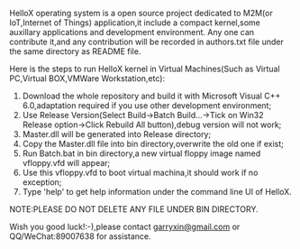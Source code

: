 HelloX operating system is a open source project dedicated to M2M(or IoT,Internet of Things) application,it include a compact kernel,some auxillary applications and development environment.
Any one can contribute it,and any contribution will be recorded in authors.txt file under the same directory as README file.

Here is the steps to run HelloX kernel in Virtual Machines(Such as Virtual PC,Virtual BOX,VMWare Workstation,etc):
1. Download the whole repository and build it with Microsoft Visual C++ 6.0,adaptation required if you use other development environment;
2. Use Release Version(Select Build->Batch Build...->Tick on Win32 Release option->Click Rebuild All button),debug version will not work;
3. Master.dll will be generated into Release directory;
4. Copy the Master.dll file into bin directory,overwrite the old one if exist;
5. Run Batch.bat in bin directory,a new virtual floppy image named vfloppy.vfd will appear;
6. Use this vfloppy.vfd to boot virtual machina,it should work if no exception;
7. Type 'help' to get help information under the command line UI of HelloX.

NOTE:PLEASE DO NOT DELETE ANY FILE UNDER BIN DIRECTORY.

Wish you good luck!:-),please contact garryxin@gmail.com or QQ/WeChat:89007638 for assistance.

